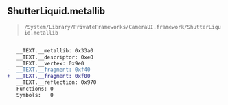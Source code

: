 ## ShutterLiquid.metallib

> `/System/Library/PrivateFrameworks/CameraUI.framework/ShutterLiquid.metallib`

```diff

   __TEXT.__metallib: 0x33a0
   __TEXT.__descriptor: 0xe0
   __TEXT.__vertex: 0x9e0
-  __TEXT.__fragment: 0xf40
+  __TEXT.__fragment: 0xf00
   __TEXT.__reflection: 0x970
   Functions: 0
   Symbols:   0

```
